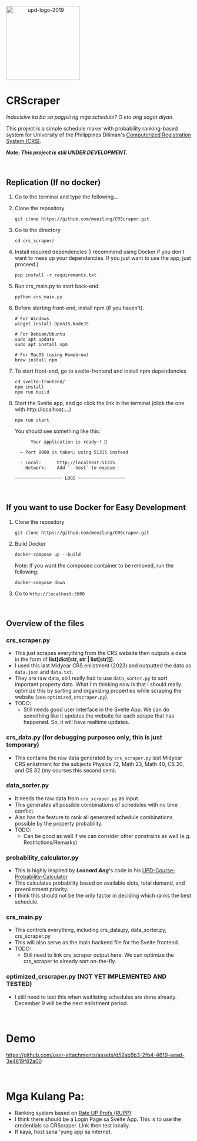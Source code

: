 <div style="display: flex;" align="center">
  <img src="https://github.com/user-attachments/assets/66ba7847-24ca-4f33-9fd5-930abc59d87b" alt="upd-logo-2019" width="200"/>
</div>


# CRScraper
_Indecisive ka ba sa pagpili ng mga schedule? O eto ang sagot diyan._

This project is a simple schedule maker with probability ranking-based system for University of the Philippines Diliman's [Computerized Registration System (CRS)](https://crs.upd.edu.ph/).

**_Note: This project is still UNDER DEVELOPMENT._**

<br />

## Replication (If no docker)
 1. Go to the terminal and type the following...
 2. Clone the repository
    ```
    git clone https://github.com/meezlung/CRScraper.git
    ```

 3. Go to the directory
    ```
    cd crs_scraper/
    ```

 4. Install required dependencies (I recommend using Docker if you don't want to mess up your dependencies. If you just want to use the app, just proceed.)
    ```
    pip install -r requirements.txt
    ```
    
 5. Run crs_main.py to start back-end.
    ```
    python crs_main.py
    ```

 6. Before starting front-end, install npm (if you haven't).
    ```
    # For Windows
    winget install OpenJS.NodeJS
    
    # For Debian/Ubuntu
    sudo apt update
    sudo apt install npm
    
    # For MacOS (using Homebrew)
    brew install npm
    ```

 7. To start front-end, go to svelte-frontend and install npm dependencies
    ```
    cd svelte-frontend/
    npm install
    npm run build
    ```

 8. Start the Svelte app, and go click the link in the terminal (click the one with http://localhost:...) 
    ```
    npm run start
    ```

    You should see something like this:
    ```
          Your application is ready~! 🚀
    
      ➡ Port 8080 is taken; using 51315 instead
    
      - Local:      http://localhost:51315
      - Network:    Add `--host` to expose
    
    ────────────────── LOGS ──────────────────
    ```

 <br />
    


## If you want to use Docker for Easy Development
 1. Clone the repository
    ```
    git clone https://github.com/meezlung/CRScraper.git
    ```

 2. Build Docker
    ```
    docker-compose up --build
    ```

    Note: If you want the composed container to be removed, run the following:
    ```
    docker-compose down
    ```

 3. Go to ``` http://localhost:3000 ```
    

<br />


## Overview of the files

### crs_scraper.py 
 - This just scrapes everything from the CRS website then outputs a data in the form of **list[dict[str, str | list[str]]]**.
 - I used this last Midyear CRS enlistment (2023) and outputted the data as ```data.json``` and ```data.txt```.
 - They are raw data, so I really had to use ```data_sorter.py``` to sort important property data. What I'm thinking now is that I should really optimize this by sorting and organizing properties while scraping the website (see ```optimized_crscraper.py```).
 - TODO:
   - Still needs good user interface in the Svelte App. We can do something like it updates the website for each scrape that has happened. So, it will have realtime updates.


### crs_data.py (for debugging purposes only, this is just temporary)
 - This contains the raw data generated by ```crs_scraper.py``` last Midyear CRS enlistment for the subjects Physics 72, Math 23, Math 40, CS 20, and CS 32 (my courses this second sem).


### data_sorter.py
 - It needs the raw data from ```crs_scraper.py``` as input.
 - This generates all possible combinations of schedules with no time conflict.
 - Also has the feature to rank all generated schedule combinations possible by the property probability.
 - TODO:
   - Can be good as well if we can consider other constrains as well (e.g. Restrictions/Remarks) 


### probability_calculator.py
 - This is highly inspired by _**Leonard Ang**_'s code in his [UPD-Course-Probability-Calculator](https://github.com/drew-747/UPD-Course-Probability-Calculator/blob/main/popup.js)
 - This calculates probability based on available slots, total demand, and preenlistment priority.
 - I think this should not be the only factor in deciding which ranks the best schedule.


### crs_main.py
 - This controls everything, including crs_data.py, data_sorter.py, crs_scraper.py
 - This will also serve as the main backend file for the Svelte frontend.
 - TODO:
   - Still need to link crs_scraper output here. We can optimize the crs_scraper to already sort on-the-fly.


### optimized_crscraper.py (NOT YET IMPLEMENTED AND TESTED)
 - I still need to test this when waitlisting schedules are done already. December 9 will be the next enlistment period.

<br />

# Demo
https://github.com/user-attachments/assets/d52ab5b3-2fb4-4619-aead-3e4819f82a00

<br />

# Mga Kulang Pa:
 - Ranking system based on [Rate UP Profs (RUPP)](https://rupp.onrender.com/)
 - I think there should be a Login Page sa Svelte App. This is to use the credentials sa CRScraper. Link then test locally.
 - If kaya, host sana 'yung app sa internet.
